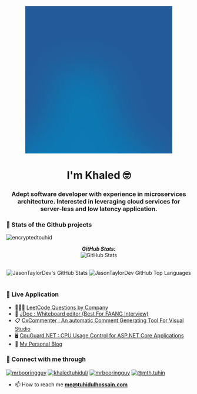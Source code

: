 <div align="center">
  <img src="hiya.webp" alt="gif" width="400" height="400">
</div>

<h1 align="center"> I'm Khaled 🤓 </h1>
<h3 align="center">Adept software developer with experience in microservices architecture. Interested in leveraging cloud services for server-less and low latency application.</h3>

### 🔬 Stats of the Github projects
<p align="left"> <img src="https://komarev.com/ghpvc/?username=encryptedtouhid&label=Profile%20views&color=0e75b6&style=flat" alt="encryptedtouhid" /> </p>

<div>
  <p align="center">
  <b><em>GitHub Stats:</em></b> <br/>
    <img src="https://github-readme-streak-stats.herokuapp.com/?user=encryptedtouhid&theme=vue-dark&hide_border=true" alt="GitHub Stats"/>  
   <br/><br/>    
</div>

<div align="center">
  <img height="180em" src="https://github-readme-stats.vercel.app/api?username=encryptedtouhid&show_icons=true&theme=vue-dark&count_private=true&hide_border=true" alt="JasonTaylorDev's GitHub Stats" />
  <img height="180em" src="https://github-readme-stats.vercel.app/api/top-langs/?username=encryptedtouhid&theme=vue-dark&hide_border=true"  alt="JasonTaylorDev GitHub Top Languages" />
</div>

<a href="https://github.com/jasontaylordev">

</a>






<br clear="both">


###  📰 Live Application

- 🧑🏽‍💻 [LeetCode Questions by Company](https://leetcodebrowser.tuhidulhossain.com)
- 📜 [JDoc : Whiteboard editor (Best For FAANG Interview)](https://jdoc.tuhidulhossain.com)
- 📋 [CxCommenter : An automatic Comment Generating Tool For Visual Studio ](https://marketplace.visualstudio.com/items?itemName=KhaledMdTuhidulHossain.CXCommenter)
- 🖥️ [CpuGuard.NET : CPU Usage Control for ASP.NET Core Applications](https://www.nuget.org/packages/CpuGuard.NET)
- 📝 [My Personal Blog](https://blog.tuhidulhossain.com)


### 🔗 Connect with me through 
<p align="left">
<a href="https://twitter.com/mrbooringguy" target="blank"><img align="center" src="https://raw.githubusercontent.com/rahuldkjain/github-profile-readme-generator/master/src/images/icons/Social/twitter.svg" alt="mrbooringguy" height="30" width="40" /></a>
<a href="https://linkedin.com/in/khaledtuhidul/" target="blank"><img align="center" src="https://raw.githubusercontent.com/rahuldkjain/github-profile-readme-generator/master/src/images/icons/Social/linked-in-alt.svg" alt="khaledtuhidul/" height="30" width="40" /></a>
<a href="https://fb.com/mrbooringguy" target="blank"><img align="center" src="https://raw.githubusercontent.com/rahuldkjain/github-profile-readme-generator/master/src/images/icons/Social/facebook.svg" alt="mrbooringguy" height="30" width="40" /></a>
<a href="https://medium.com/@mth.tuhin" target="blank"><img align="center" src="https://raw.githubusercontent.com/rahuldkjain/github-profile-readme-generator/master/src/images/icons/Social/medium.svg" alt="@mth.tuhin" height="30" width="40" /></a>
</p>


<!-- BLOG-POST-LIST:START -->
- 📫 How to reach me **me@tuhidulhossain.com**
<!-- BLOG-POST-LIST:END -->





